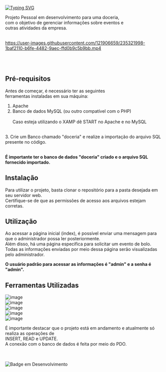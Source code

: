 [![Typing SVG](https://readme-typing-svg.demolab.com?font=Fira+Code&size=30&pause=1000&width=435&lines=DOCERIA)](https://git.io/typing-svg) 

Projeto Pessoal em desenvolvimento para uma doceria, </br> com o objetivo de gerenciar informações  sobre eventos e </br> outras atividades da empresa.
</br></br>

https://user-images.githubusercontent.com/121906659/235321998-1baf2110-b6fe-4482-9aec-ffd0b9c5b9bb.mp4

</br></br>


## Pré-requisitos
Antes de começar, é necessário ter as seguintes</br>
ferramentas instaladas em sua máquina:

1. Apache
2. Banco de dados MySQL (ou outro compatível com o PHP) </br> </br>
 Caso esteja utilizando o XAMP dê START no Apache e no MySQL
 </br>
3. Crie um Banco chamado "doceria" e realize a importação do arquivo SQL presente no código.
</br></br>

**É importante ter o banco de dados "doceria" criado e o arquivo SQL fornecido importado.**


## Instalação
Para utilizar o projeto, basta clonar o repositório para a pasta desejada em seu servidor web.</br>
Certifique-se de que as permissões de acesso aos arquivos estejam corretas. </br>

## Utilização
Ao acessar a página inicial (index), é possível enviar uma mensagem para que o administrador possa ler posteriormente.</br>
Além disso, há uma página específica para solicitar um evento de bolo. </br>
Todas as informações enviadas por meio dessa página serão visualizadas pelo administrador.

**O usuário padrão para acessar as informações é "admin" e a senha é "admin".**

## Ferramentas Utilizadas
![image](https://img.shields.io/badge/PHP-777BB4?style=for-the-badge&logo=php&logoColor=white) </br>
![image](https://img.shields.io/badge/CSS-239120?&style=for-the-badge&logo=css3&logoColor=white)</br>
![image](https://img.shields.io/badge/MySQL-00000F?style=for-the-badge&logo=mysql&logoColor=white)</br>
![image](https://img.shields.io/badge/Apache-CA2136?style=for-the-badge&logo=apache&logoColor=white)</br>
![image](https://img.shields.io/badge/Bootstrap-563D7C?style=for-the-badge&logo=bootstrap&logoColor=white)</br>

É importante destacar que o projeto está em andamento e atualmente só realiza as operações de </br>
INSERT, READ e UPDATE. </br> 
A conexão com o banco de dados é feita por meio do PDO.

</br></br>
![Badge em Desenvolvimento](http://img.shields.io/static/v1?label=STATUS&message=%20Andamento&color=GREEN&style=for-the-badge)
